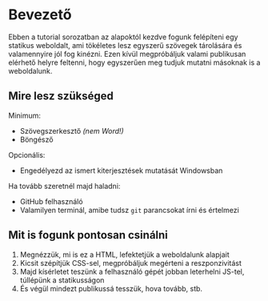 # Bevezető

Ebben a tutorial sorozatban az alapoktól kezdve fogunk felépíteni egy statikus weboldalt, ami tökéletes lesz egyszerű szövegek tárolására és valamennyire jól fog kinézni. Ezen kívül megpróbáljuk valami publikusan elérhető helyre feltenni, hogy egyszerűen meg tudjuk mutatni másoknak is a weboldalunk.

## Mire lesz szükséged

Minimum:

- Szövegszerkesztő *(nem Word!)*
- Böngésző

Opcionális:

- Engedélyezd az ismert kiterjesztések mutatását Windowsban 

Ha tovább szeretnél majd haladni:

- GitHub felhasználó
- Valamilyen terminál, amibe tudsz `git` parancsokat írni és értelmezi

## Mit is fogunk pontosan csinálni

1. Megnézzük, mi is ez a HTML, lefektetjük a weboldalunk alapjait
2. Kicsit szépítjük CSS-sel, megpróbáljuk megérteni a reszponzivitást
3. Majd kísérletet teszünk a felhasználó gépét jobban leterhelni JS-tel, túllépünk a statikusságon
4. És végül mindezt publikussá tesszük, hova tovább, stb.
